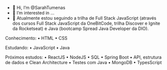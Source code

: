 - 👋 Hi, I’m @SarahTumenas
- 👀 I’m interested in ...
- 🌱  Atualmente estou seguindo a trilha de Full Stack JavaScript (através dos cursos Full Stack JavaScript da OneBitCode, trilha Discover e Ignite da Rocketseat) e Java (bootcamp Spread Java Developer da DIO).


Conhecimento:
• HTML
• CSS

Estudando:
• JavaScript
• Java

Próximos estudos: 
• ReactJS
• NodeJS 
• SQL
• Spring Boot 
• API, estrutura de dados e Clean Architecture
• Testes com Java
• MongoDB
• TypesScript
